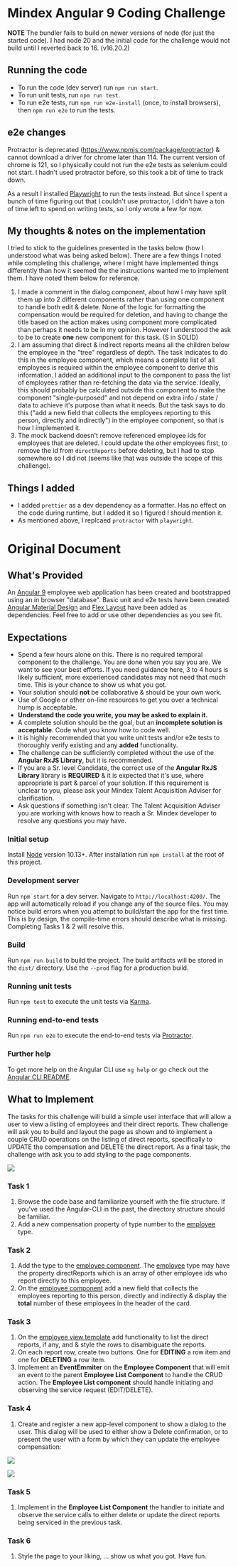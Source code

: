 # Mindex Angular 9 Coding Challenge

**NOTE** The bundler fails to build on newer versions of node (for just the started code). I had node 20 and the initial code for the challenge would not build until I reverted back to 16. (v16.20.2)

## Running the code

- To run the code (dev server) run `npm run start`.
- To run unit tests, run `npm run test`.
- To run e2e tests, run `npm run e2e-install` (once, to install browsers), then `npm run e2e` to run the tests.

## e2e changes

Protractor is deprecated (https://www.npmjs.com/package/protractor) & cannot download a driver for chrome later than 114. The current version of chrome is 121, so I physically could not run the e2e tests as selenium could not start. I hadn't used protractor before, so this took a bit of time to track down.

As a result I installed [Playwright](https://playwright.dev/) to run the tests instead. But since I spent a bunch of time figuring out that I couldn't use protractor, I didn't have a ton of time left to spend on writing tests, so I only wrote a few for now.

## My thoughts & notes on the implementation

I tried to stick to the guidelines presented in the tasks below (how I understood what was being asked below). There are a few things I noted while completing this challenge, where I might have implemented things differently than how it seemed the the instructions wanted me to implement them. I have noted them below for reference.

1. I made a comment in the dialog component, about how I may have split them up into 2 different components rather than using one component to handle both edit & delete. None of the logic for formatting the compensation would be required for deletion, and having to change the title based on the action makes using component more complicated than perhaps it needs to be in my opinion. However I understood the ask to be to create **one** new component for this task. (S in SOLID)
2. I am assuming that direct & indirect reports means all the children below the employee in the "tree" regardless of depth. The task indicates to do this in the employee component, which means a complete list of all employees is required within the employee component to derive this information. I added an additional input to the component to pass the list of employees rather than re-fetching the data via the service. Ideally, this should probably be calculated outside this component to make the component "single-purposed" and not depend on extra info / state / data to achieve it's purpose than what it needs. But the task says to do this ("add a new field that collects the employees reporting to this person, directly and indirectly") in the employee component, so that is how I implemented it.
3. The mock backend doesn't remove referenced employee ids for employees that are deleted. I could update the other employees first, to remove the id from `directReports` before deleting, but I had to stop somewhere so I did not (seems like that was outside the scope of this challenge).

## Things I added

- I added `prettier` as a dev dependency as a formatter. Has no effect on the code during runtime, but I added it so I figured I should mention it.
- As mentioned above, I replcaed `protractor` with `playwright`.

# Original Document

## What's Provided

An [Angular 9](https://angular.io/) employee web application has been created and bootstrapped using an in browser "database".
Basic unit and e2e tests have been created. [Angular Material Design](https://material.angular.io/) and [Flex Layout](https://github.com/angular/flex-layout)
have been added as dependencies. Feel free to add or use other dependencies as you see fit.

## Expectations

- Spend a few hours alone on this. There is no required temporal component to the challenge. You are done when you say you are. We want to see your best efforts. If you need guidance here, 3 to 4 hours is likely sufficient, more experienced candidates may not need that much time. This is your chance to show us what you got.
- Your solution should **not** be collaborative & should be your own work.
- Use of Google or other on-line resources to get you over a technical hump is acceptable.
- **Understand the code you write, you may be asked to explain it.**
- A complete solution should be the goal, but an **incomplete solution is acceptable**. Code what you know how to code well.
- It is highly recommended that you write unit tests and/or e2e tests to thoroughly verify existing and any **added** functionality.
- The challenge can be sufficiently completed without the use of the **Angular RxJS Library**, but it is recommended.
- If you are a Sr. level Candidate, the correct use of the **Angular RxJS Library** library is **REQUIRED** & it is expected that it's use, where appropriate is part & parcel of your solution. If this requirement is unclear to you, please ask your Mindex Talent Acquisition Adviser for clarification.
- Ask questions if something isn't clear. The Talent Acquisition Adviser you are working with knows how to reach a Sr. Mindex developer to resolve any questions you may have.

### Initial setup

Install [Node](https://nodejs.org/en/) version 10.13+. After installation run `npm install` at the root of this project.

### Development server

Run `npm start` for a dev server. Navigate to `http://localhost:4200/`. The app will automatically reload if you change any of the source files. You may notice build errors when you attempt to build/start the app for the first time. This is by design, the compile-time errors should describe what is missing. Completing Tasks 1 & 2 will resolve this.

### Build

Run `npm run build` to build the project. The build artifacts will be stored in the `dist/` directory. Use the `--prod` flag for a production build.

### Running unit tests

Run `npm test` to execute the unit tests via [Karma](https://karma-runner.github.io).

### Running end-to-end tests

Run `npm run e2e` to execute the end-to-end tests via [Protractor](http://www.protractortest.org/).

### Further help

To get more help on the Angular CLI use `ng help` or go check out the [Angular CLI README](https://github.com/angular/angular-cli/blob/master/README.md).

## What to Implement

The tasks for this challenge will build a simple user interface that will allow a user to view a listing of employees and their direct reports. Thew challenge will ask you to build and layout the page as shown and to implement a couple CRUD operations on the listing of direct reports, specifically to UPDATE the compensation and DELETE the direct report. As a final task, the challenge with ask you to add styling to the page components.

![](./md_images/homepage.png)

### Task 1

1. Browse the code base and familiarize yourself with the file structure. If you've used the Angular-CLI in the past, the directory structure should be familiar.
2. Add a new compensation property of type number to the [employee](./src/app/employee.ts) type.

### Task 2

1. Add the type to the [employee component](./src/app/employee/employee.component.ts). The [employee](./src/app/employee.ts) type may have the property directReports which is an array of other employee ids who report directly to this employee.
2. On the [employee component](./src/app/employee/employee.component.ts) add a new field that collects the employees reporting to this person, directly and indirectly & display the **total** number of these employees in the header of the card.

### Task 3

1. On the [employee view template](./src/app/employee/employee.component.html) add functionality to list the direct reports, if any, and & style the rows to disambiguate the reports.
2. On each report row, create two buttons. One for **EDITING** a row item and one for **DELETING** a row item.
3. Implement an **EventEmmiter** on the **Employee Component** that will emit an event to the parent **Employee List Component** to handle the CRUD action. The **Employee List component** should handle initiating and observing the service request (EDIT/DELETE).

### Task 4

1. Create and register a new app-level component to show a dialog to the user. This dialog will be used to either show a Delete confirmation, or to present the user with a form by which they can update the employee compensation:

![](./md_images/delete.png)

![](./md_images/crud.png)

### Task 5

1. Implement in the **Employee List Component** the handler to initiate and observe the service calls to either delete or update the direct reports being serviced in the previous task.

### Task 6

1. Style the page to your liking, ... show us what you got. Have fun.
